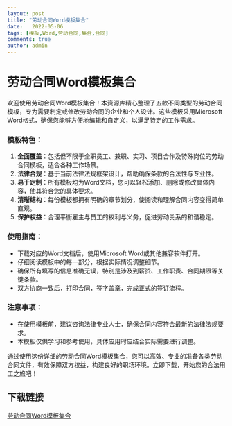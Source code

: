 ```yaml
---
layout: post
title: "劳动合同Word模板集合"
date:   2022-05-06
tags: [模板,Word,劳动合同,集合,合同]
comments: true
author: admin
---
```

# 劳动合同Word模板集合

欢迎使用劳动合同Word模板集合！本资源库精心整理了五款不同类型的劳动合同模板，专为需要制定或修改劳动合同的企业和个人设计。这些模板采用Microsoft Word格式，确保您能够方便地编辑和自定义，以满足特定的工作需求。

### 模板特色：

1. **全面覆盖**：包括但不限于全职员工、兼职、实习、项目合作及特殊岗位的劳动合同模板，适合各种工作场景。
2. **法律合规**：基于当前法律法规框架设计，帮助确保条款的合法性与专业性。
3. **易于定制**：所有模板均为Word文档，您可以轻松添加、删除或修改具体内容，使其符合您的具体要求。
4. **清晰结构**：每份模板都拥有明确的章节划分，使阅读和理解合同内容变得简单直观。
5. **保护权益**：合理平衡雇主与员工的权利与义务，促进劳动关系的和谐稳定。

### 使用指南：
- 下载对应的Word文档后，使用Microsoft Word或其他兼容软件打开。
- 仔细阅读模板中的每一部分，根据实际情况调整细节。
- 确保所有填写的信息准确无误，特别是涉及到薪资、工作职责、合同期限等关键条款。
- 双方协商一致后，打印合同，签字盖章，完成正式的签订流程。

### 注意事项：
- 在使用模板前，建议咨询法律专业人士，确保合同内容符合最新的法律法规要求。
- 本模板仅供学习和参考使用，具体应用时应结合实际需要进行调整。

通过使用这份详细的劳动合同Word模板集合，您可以高效、专业的准备各类劳动合同文件，有效保障双方权益，构建良好的职场环境。立即下载，开始您的合法用工之旅吧！

## 下载链接

[劳动合同Word模板集合](https://pan.quark.cn/s/8d3c82375d66)